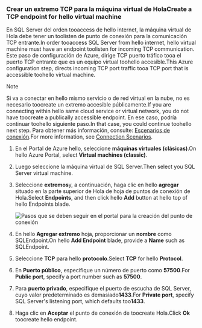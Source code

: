 ### <a name="create-a-tcp-endpoint-for-hello-virtual-machine"></a><span data-ttu-id="e3c33-101">Crear un extremo TCP para la máquina virtual de Hola</span><span class="sxs-lookup"><span data-stu-id="e3c33-101">Create a TCP endpoint for hello virtual machine</span></span>
<span data-ttu-id="e3c33-102">En SQL Server del orden tooaccess de hello internet, la máquina virtual de Hola debe tener un toolisten de punto de conexión para la comunicación TCP entrante.</span><span class="sxs-lookup"><span data-stu-id="e3c33-102">In order tooaccess SQL Server from hello internet, hello virtual machine must have an endpoint toolisten for incoming TCP communication.</span></span> <span data-ttu-id="e3c33-103">Este paso de configuración de Azure, dirige TCP puerto tráfico tooa el puerto TCP entrante que es un equipo virtual toohello accesible.</span><span class="sxs-lookup"><span data-stu-id="e3c33-103">This Azure configuration step, directs incoming TCP port traffic tooa TCP port that is accessible toohello virtual machine.</span></span>

> [!NOTE]
> <span data-ttu-id="e3c33-104">Si va a conectar en hello mismo servicio o de red virtual en la nube, no es necesario toocreate un extremo accesible públicamente.</span><span class="sxs-lookup"><span data-stu-id="e3c33-104">If you are connecting within hello same cloud service or virtual network, you do not have toocreate a publically accessible endpoint.</span></span> <span data-ttu-id="e3c33-105">En ese caso, podría continuar toohello siguiente paso.</span><span class="sxs-lookup"><span data-stu-id="e3c33-105">In that case, you could continue toohello next step.</span></span> <span data-ttu-id="e3c33-106">Para obtener más información, consulte: [Escenarios de conexión](../articles/virtual-machines/windows/sqlclassic/virtual-machines-windows-classic-sql-connect.md#connection-scenarios).</span><span class="sxs-lookup"><span data-stu-id="e3c33-106">For more information, see [Connection Scenarios](../articles/virtual-machines/windows/sqlclassic/virtual-machines-windows-classic-sql-connect.md#connection-scenarios).</span></span>
> 
> 

1. <span data-ttu-id="e3c33-107">En el Portal de Azure hello, seleccione **máquinas virtuales (clásicas)**.</span><span class="sxs-lookup"><span data-stu-id="e3c33-107">On hello Azure Portal, select **Virtual machines (classic)**.</span></span>
2. <span data-ttu-id="e3c33-108">Luego seleccione la máquina virtual de SQL Server.</span><span class="sxs-lookup"><span data-stu-id="e3c33-108">Then select you SQL Server virtual machine.</span></span>
3. <span data-ttu-id="e3c33-109">Seleccione **extremos**y, a continuación, haga clic en hello **agregar** situado en la parte superior de Hola de hoja de puntos de conexión de Hola.</span><span class="sxs-lookup"><span data-stu-id="e3c33-109">Select **Endpoints**, and then click hello **Add** button at hello top of hello Endpoints blade.</span></span>
   
    ![Pasos que se deben seguir en el portal para la creación del punto de conexión](./media/virtual-machines-sql-server-connection-steps/portal-endpoint-creation.png)
4. <span data-ttu-id="e3c33-111">En hello **Agregar extremo** hoja, proporcionar un **nombre** como SQLEndpoint.</span><span class="sxs-lookup"><span data-stu-id="e3c33-111">On hello **Add Endpoint** blade, provide a **Name** such as SQLEndpoint.</span></span>
5. <span data-ttu-id="e3c33-112">Seleccione **TCP** para hello **protocolo**.</span><span class="sxs-lookup"><span data-stu-id="e3c33-112">Select **TCP** for hello **Protocol**.</span></span>
6. <span data-ttu-id="e3c33-113">En **Puerto público**, especifique un número de puerto como **57500**.</span><span class="sxs-lookup"><span data-stu-id="e3c33-113">For **Public port**, specify a port number such as **57500**.</span></span>
7. <span data-ttu-id="e3c33-114">Para **puerto privado**, especifique el puerto de escucha de SQL Server, cuyo valor predeterminado es demasiado**1433**.</span><span class="sxs-lookup"><span data-stu-id="e3c33-114">For **Private port**, specify SQL Server's listening port, which defaults too**1433**.</span></span>
8. <span data-ttu-id="e3c33-115">Haga clic en **Aceptar** el punto de conexión de toocreate Hola.</span><span class="sxs-lookup"><span data-stu-id="e3c33-115">Click **Ok** toocreate hello endpoint.</span></span>

